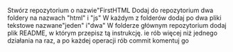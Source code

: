 Stwórz repozytorium o nazwie"FirstHTML
Dodaj do repozytorium dwa foldery na nazwach "html" i "js"
W każdym z folderów dodaj po dwa pliki tekstowe nazwane"jeden" i"dwa"
W folderze głównym repozytorium dodaj plik README, w którym przepisz tą instrukcję.
ie rób więcej niż jednego działania na raz, a po każdej operacji rób commit komentuj go

